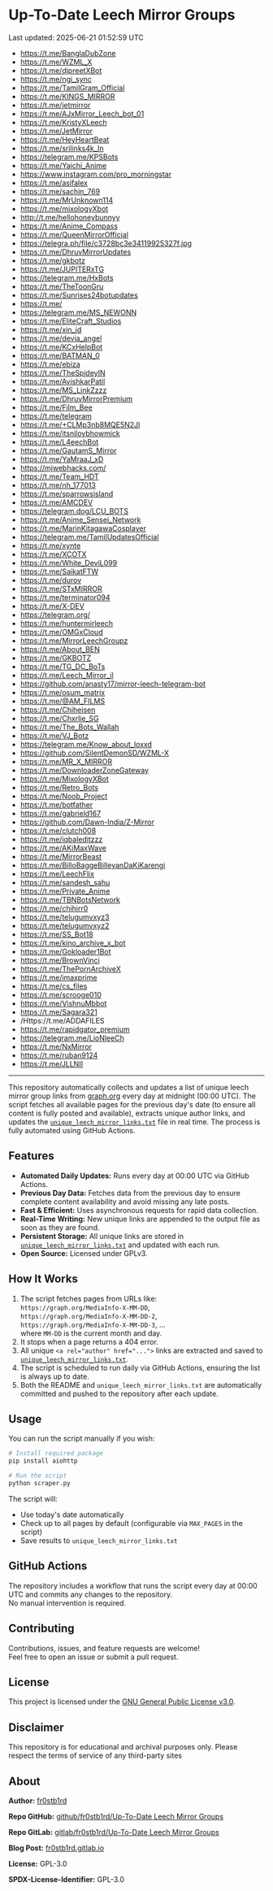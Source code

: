 # Up-To-Date Leech Mirror Groups

Last updated: 2025-06-21 01:52:59 UTC

- https://t.me/BanglaDubZone
- https://t.me/WZML_X
- https://t.me/djpreetXBot
- https://t.me/ngi_sync
- https://t.me/TamilGram_Official
- https://t.me/KINGS_MIRROR
- https://t.me/jetmirror
- https://t.me/AJxMirror_Leech_bot_01
- https://t.me/KristyXLeech
- https://t.me/JetMirror
- https://t.me/HeyHeartBeat
- https://t.me/srilinks4k_In
- https://telegram.me/KPSBots
- https://t.me/Yaichi_Anime
- https://www.instagram.com/pro_morningstar
- https://t.me/asifalex
- https://t.me/sachin_769
- https://t.me/MrUnknown114
- https://t.me/mixologyXbot
- http://t.me/hellohoneybunnyy
- https://t.me/Anime_Compass
- https://t.me/QueenMirrorOfficial
- https://telegra.ph/file/c3728bc3e34119925327f.jpg
- https://t.me/DhruvMirrorUpdates
- https://t.me/gkbotz
- https://t.me/JUPITERxTG
- https://telegram.me/HxBots
- https://t.me/TheToonGru
- https://t.me/Sunrises24botupdates
- https://t.me/
- https://telegram.me/MS_NEWONN
- https://t.me/EliteCraft_Studios
- https://t.me/xin_id
- https://t.me/devia_angel
- https://t.me/KCxHelpBot
- https://t.me/BATMAN_0
- https://t.me/ebiza
- https://t.me/TheSpideyIN
- https://t.me/AvishkarPatil
- https://t.me/MS_LinkZzzz
- https://t.me/DhruvMirrorPremium
- https://t.me/Film_Bee
- https://t.me/telegram
- https://t.me/+CLMp3nb8MQE5N2Jl
- https://t.me/itsniloybhowmick
- https://t.me/L4eechBot
- https://t.me/GautamS_Mirror
- https://t.me/YaMraaJ_xD
- https://mjwebhacks.com/
- https://t.me/Team_HDT
- https://t.me/nh_177013
- https://t.me/sparrowsisland
- https://t.me/AMCDEV
- https://telegram.dog/LCU_BOTS
- https://t.me/Anime_Sensei_Network
- https://t.me/MarinKitagawaCosplayer
- https://telegram.me/TamilUpdatesOfficial
- https://t.me/xynte
- https://t.me/XCOTX
- https://t.me/White_DeviL099
- https://t.me/SaikatFTW
- https://t.me/durov
- https://t.me/STxMIRROR
- https://t.me/terminator094
- https://t.me/X-DEV
- https://telegram.org/
- https://t.me/huntermirleech
- https://t.me/OMGxCloud
- https://t.me/MirrorLeechGroupz
- https://t.me/About_BEN
- https://t.me/GKBOTZ
- https://t.me/TG_DC_BoTs
- https://t.me/Leech_Mirror_il
- https://github.com/anasty17/mirror-leech-telegram-bot
- https://t.me/osum_matrix
- https://t.me/@AM_FILMS
- https://t.me/Chiheisen
- https://t.me/Chxrlie_SG
- https://t.me/The_Bots_Wallah
- https://t.me/VJ_Botz
- https://telegram.me/Know_about_loxxd
- https://github.com/SilentDemonSD/WZML-X
- https://t.me/MR_X_MIRROR
- https://t.me/DownloaderZoneGateway
- https://t.me/MixologyXBot
- https://t.me/Retro_Bots
- https://t.me/Noob_Project
- https://t.me/botfather
- https://t.me/gabrield167
- https://github.com/Dawn-India/Z-Mirror
- https://t.me/clutch008
- https://t.me/iqbaleditzzz
- https://t.me/AKiMaxWave
- https://t.me/MirrorBeast
- https://t.me/BilloBaggeBilleyanDaKiKarengi
- https://t.me/LeechFlix
- https://t.me/sandesh_sahu
- https://t.me/Private_Anime
- https://t.me/TBNBotsNetwork
- https://t.me/chihirr0
- https://t.me/telugumvxyz3
- https://t.me/telugumvxyz2
- https://t.me/SS_Bot18
- https://t.me/kino_archive_x_bot
- https://t.me/Gokloader1Bot
- https://t.me/BrownVinci
- https://t.me/ThePornArchiveX
- https://t.me/imaxprime
- https://t.me/cs_files
- https://t.me/scrooge010
- https://t.me/VishnuMbbot
- https://t.me/Sagara321
- /Https://t.me/ADDAFILES
- https://t.me/rapidgator_premium
- https://telegram.me/LioNleeCh
- https://t.me/NxMirror
- https://t.me/ruban9124
- https://t.me/JLLNII

---

This repository automatically collects and updates a list of unique leech mirror group links from [graph.org](https://graph.org) every day at midnight (00:00 UTC). The script fetches all available pages for the previous day's date (to ensure all content is fully posted and available), extracts unique author links, and updates the [`unique_leech_mirror_links.txt`](unique_leech_mirror_links.txt) file in real time. The process is fully automated using GitHub Actions.

## Features

- **Automated Daily Updates:** Runs every day at 00:00 UTC via GitHub Actions.
- **Previous Day Data:** Fetches data from the previous day to ensure complete content availability and avoid missing any late posts.
- **Fast & Efficient:** Uses asynchronous requests for rapid data collection.
- **Real-Time Writing:** New unique links are appended to the output file as soon as they are found.
- **Persistent Storage:** All unique links are stored in [`unique_leech_mirror_links.txt`](unique_leech_mirror_links.txt) and updated with each run.
- **Open Source:** Licensed under GPLv3.

## How It Works

1. The script fetches pages from URLs like:  
   `https://graph.org/MediaInfo-X-MM-DD`,  
   `https://graph.org/MediaInfo-X-MM-DD-2`,  
   `https://graph.org/MediaInfo-X-MM-DD-3`, ...  
   where `MM-DD` is the current month and day.
2. It stops when a page returns a 404 error.
3. All unique `<a rel="author" href="...">` links are extracted and saved to [`unique_leech_mirror_links.txt`](unique_leech_mirror_links.txt).
4. The script is scheduled to run daily via GitHub Actions, ensuring the list is always up to date.
5. Both the README and `unique_leech_mirror_links.txt` are automatically committed and pushed to the repository after each update.

## Usage

You can run the script manually if you wish:

```bash
# Install required package
pip install aiohttp

# Run the script
python scraper.py
```

The script will:
- Use today's date automatically
- Check up to all pages by default (configurable via `MAX_PAGES` in the script)
- Save results to `unique_leech_mirror_links.txt`

## GitHub Actions

The repository includes a workflow that runs the script every day at 00:00 UTC and commits any changes to the repository.  
No manual intervention is required.

## Contributing

Contributions, issues, and feature requests are welcome!  
Feel free to open an issue or submit a pull request.

## License

This project is licensed under the [GNU General Public License v3.0](LICENSE).

## Disclaimer
This repository is for educational and archival purposes only. Please respect the terms of service of any third-party sites

## About

**Author:** [fr0stb1rd](https://fr0stb1rd.gitlab.io/) 

**Repo GitHub:** [github/fr0stb1rd/Up-To-Date Leech Mirror Groups](https://github.com/b1rdfr0st/Up-To-Date-Leech-Mirror-Groups)

**Repo GitLab:** [gitlab/fr0stb1rd/Up-To-Date Leech Mirror Groups](https://gitlab.com/fr0stb1rd/up-to-date-leech-mirror-groups)

**Blog Post:**  [fr0stb1rd.gitlab.io](https://fr0stb1rd.gitlab.io/posts/up-to-date-leech-mirror-groups-automatic-telegram-group-link-collector/)

**License:** GPL-3.0

**SPDX-License-Identifier:** GPL-3.0
